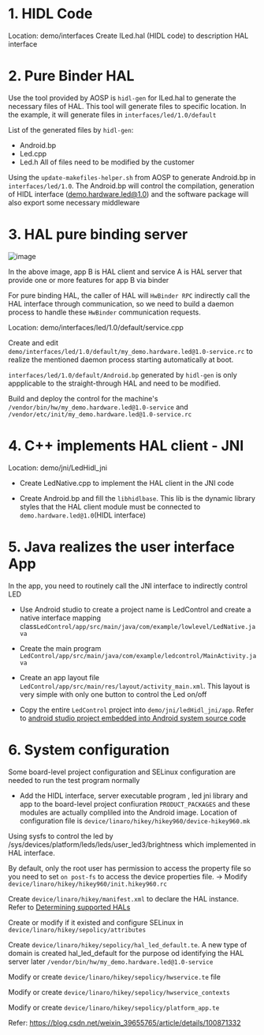 # 1. HIDL Code
Location: demo/interfaces
Create ILed.hal (HIDL code) to description HAL interface

# 2. Pure Binder HAL
Use the tool provided by AOSP is `hidl-gen` for ILed.hal to generate the necessary files of HAL. This tool will generate files to specific location. In the example, it will generate files in `interfaces/led/1.0/default`

List of the generated files by `hidl-gen`:
- Android.bp
- Led.cpp
- Led.h
All of files need to be modified by the customer

Using the `update-makefiles-helper.sh` from AOSP to generate Android.bp in `interfaces/led/1.0`. The Android.bp will control
the compilation, generation of HIDL interface (demo.hardware.led@1.0) and the software package will also export some necessary middleware

# 3. HAL pure binding server
![image](https://user-images.githubusercontent.com/52844962/222963335-3e6c07d6-a9f6-4cc9-9909-d6732af3d533.png)

In the above image, app B is HAL client and service A is HAL server that provide one or more features for app B via binder 

For pure binding HAL, the caller of HAL will `HwBinder RPC` indirectly call the HAL interface through communication, so we need to build a daemon process to handle these `HwBinder` communication requests.

Location: demo/interfaces/led/1.0/default/service.cpp

Create and edit `demo/interfaces/led/1.0/default/my_demo.hardware.led@1.0-service.rc` to realize the mentioned daemon process starting automatically at boot.

`interfaces/led/1.0/default/Android.bp` generated by `hidl-gen` is only appplicable to the straight-through HAL and need to be modified.

Build and deploy the control for the machine's `/vendor/bin/hw/my_demo.hardware.led@1.0-service` and `/vendor/etc/init/my_demo.hardware.led@1.0-service.rc`

# 4. C++ implements HAL client - JNI
Location: demo/jni/LedHidl_jni
- Create LedNative.cpp to implement the HAL client in the JNI code

- Create Android.bp and fill the `libhidlbase`. This lib is the dynamic library styles that the HAL client module must be connected to `demo.hardware.led@1.0`(HIDL interface)

# 5. Java realizes the user interface App
In the app, you need to routinely call the JNI interface to indirectly control LED

- Use Android studio to create a project name is LedControl and create a native interface mapping class`LedControl/app/src/main/java/com/example/lowlevel/LedNative.java`

- Create the main program `LedControl/app/src/main/java/com/example/ledcontrol/MainActivity.java`

- Create an app layout file `LedControl/app/src/main/res/layout/activity_main.xml`. This layout is very simple with only one button to control the Led on/off

- Copy the entire `LedControl` project into `demo/jni/ledHidl_jni/app`. Refer to [android studio project embedded into Android system source code](https://blog.csdn.net/weixin_39655765/article/details/106294459)

# 6. System configuration
Some board-level project configuration and SELinux configuration are needed to run the test program normally

- Add the HIDL interface, server executable program , led jni library and app to the board-level project confiuration `PRODUCT_PACKAGES` and these modules are actually compliled into the Android image. Location of configuration file is `device/linaro/hikey/hikey960/device-hikey960.mk`

Using sysfs to control the led by /sys/devices/platform/leds/leds/user_led3/brightness which implemented in HAL interface.

By default, only the root user has permission to access the property file so you need to set `on post-fs` to access the device properties file.
-> Modify `device/linaro/hikey/hikey960/init.hikey960.rc` 

Create `device/linaro/hikey/manifest.xml` to declare the HAL instance. Refer to [Determining supported HALs](https://source.android.google.cn/docs/core/tests/vts/hal-testability#determine-supported-hals)


Create or modify if it existed and configure SELinux in `device/linaro/hikey/sepolicy/attributes`

Create `device/linaro/hikey/sepolicy/hal_led_default.te`. A new type of domain is created hal_led_default for the purpose od identifying  the HAL server later `/vendor/bin/hw/my_demo.hardware.led@1.0-service`

Modify or create `device/linaro/hikey/sepolicy/hwservice.te` file

Modify or create `device/linaro/hikey/sepolicy/hwservice_contexts`

Modify or create `device/linaro/hikey/sepolicy/platform_app.te`

Refer: https://blog.csdn.net/weixin_39655765/article/details/100871332
